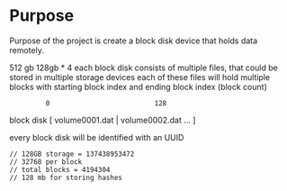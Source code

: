 
# Purpose

Purpose of the project is create a block disk device that holds data remotely.

512 gb
128gb * 4
each block disk consists of multiple files, that could be stored in multiple storage devices
each of these files will hold multiple blocks with starting block index and ending block index (block count)

             0                          128
block disk [  volume0001.dat    |       volume0002.dat   ... ]

every block disk will be identified with an UUID


    

    // 128GB storage = 137438953472
    // 32768 per block
    // total blocks = 4194304
    // 128 mb for storing hashes